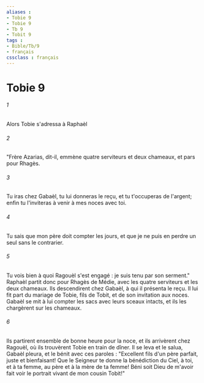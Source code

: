 ```yaml
---
aliases : 
- Tobie 9
- Tobie 9
- Tb 9
- Tobit 9
tags : 
- Bible/Tb/9
- français
cssclass : français
---
```


# Tobie 9

###### 1
Alors Tobie s'adressa à Raphaèl
###### 2
"Frère Azarias, dit-il, emmène quatre serviteurs et deux chameaux, et pars pour Rhagès.
###### 3
Tu iras chez Gabaèl, tu lui donneras le reçu, et tu t'occuperas de l'argent; enfin tu l'inviteras à venir à mes noces avec toi.
###### 4
Tu sais que mon père doit compter les jours, et que je ne puis en perdre un seul sans le contrarier.
###### 5
Tu vois bien à quoi Ragouèl s'est engagé : je suis tenu par son serment." Raphaèl partit donc pour Rhagès de Médie, avec les quatre serviteurs et les deux chameaux. Ils descendirent chez Gabaèl, à qui il présenta le reçu. Il lui fit part du mariage de Tobie, fils de Tobit, et de son invitation aux noces. Gabaèl se mit à lui compter les sacs avec leurs sceaux intacts, et ils les chargèrent sur les chameaux.
###### 6
Ils partirent ensemble de bonne heure pour la noce, et ils arrivèrent chez Ragouèl, où ils trouvèrent Tobie en train de dîner. Il se leva et le salua, Gabaèl pleura, et le bénit avec ces paroles : "Excellent fils d'un père parfait, juste et bienfaisant! Que le Seigneur te donne la bénédiction du Ciel, à toi, et à ta femme, au père et à la mère de ta femme! Béni soit Dieu de m'avoir fait voir le portrait vivant de mon cousin Tobit!"
